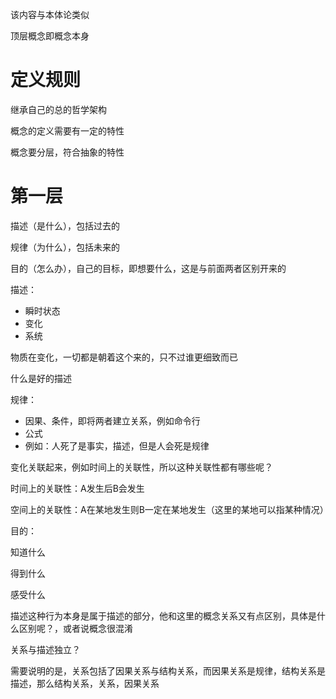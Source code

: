 该内容与本体论类似

顶层概念即概念本身

# 定义规则

继承自己的总的哲学架构

概念的定义需要有一定的特性

概念要分层，符合抽象的特性

# 第一层

描述（是什么），包括过去的

规律（为什么），包括未来的

目的（怎么办），自己的目标，即想要什么，这是与前面两者区别开来的

描述：

- 瞬时状态
- 变化
- 系统

物质在变化，一切都是朝着这个来的，只不过谁更细致而已

什么是好的描述

规律：

- 因果、条件，即将两者建立关系，例如命令行
- 公式
- 例如：人死了是事实，描述，但是人会死是规律


变化关联起来，例如时间上的关联性，所以这种关联性都有哪些呢？

时间上的关联性：A发生后B会发生

空间上的关联性：A在某地发生则B一定在某地发生（这里的某地可以指某种情况）

目的：

知道什么

得到什么

感受什么


描述这种行为本身是属于描述的部分，他和这里的概念关系又有点区别，具体是什么区别呢？，或者说概念很混淆

关系与描述独立？

需要说明的是，关系包括了因果关系与结构关系，而因果关系是规律，结构关系是描述，那么结构关系，关系，因果关系
